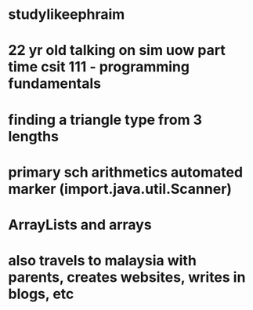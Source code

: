 # studylikeephraim
# 22 yr old talking on sim uow part time csit 111 - programming fundamentals 
# finding a triangle type from 3 lengths
# primary sch arithmetics automated marker (import.java.util.Scanner)
# ArrayLists and arrays
# also travels to malaysia with parents, creates websites, writes in blogs, etc
